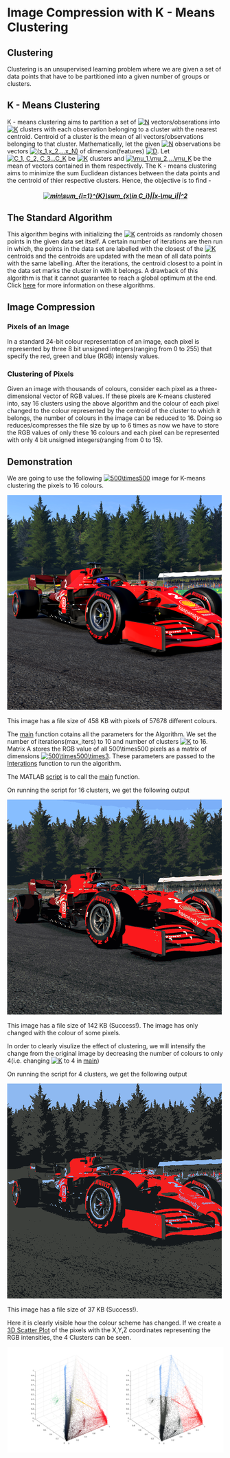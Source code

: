 # Image Compression with K - Means Clustering

## Clustering
 
Clustering is an unsupervised learning problem where we are given a set of data points that have to be partitioned into a given number of groups or clusters.

## K - Means Clustering

K - means clustering aims to partition a set of <a href="https://www.codecogs.com/eqnedit.php?latex=N" target="_blank"><img src="https://latex.codecogs.com/gif.latex?N" title="N" /></a> vectors/obserations into <a href="https://www.codecogs.com/eqnedit.php?latex=K" target="_blank"><img src="https://latex.codecogs.com/gif.latex?K" title="K" /></a> clusters with each observation belonging to a cluster with the nearest centroid. Centroid of a cluster is the mean of all vectors/observations belonging to that cluster. Mathematically, let the given <a href="https://www.codecogs.com/eqnedit.php?latex=N" target="_blank"><img src="https://latex.codecogs.com/gif.latex?N" title="N" /></a> observations be vectors <a href="https://www.codecogs.com/eqnedit.php?latex=(x_1,x_2,...x_N)" target="_blank"><img src="https://latex.codecogs.com/gif.latex?(x_1,x_2,...x_N)" title="(x_1,x_2,...x_N)" /></a> of dimension(features) <a href="https://www.codecogs.com/eqnedit.php?latex=D" target="_blank"><img src="https://latex.codecogs.com/gif.latex?D" title="D" /></a>. Let <a href="https://www.codecogs.com/eqnedit.php?latex=C_1,&space;C_2,&space;C_3...C_K" target="_blank"><img src="https://latex.codecogs.com/gif.latex?C_1,&space;C_2,&space;C_3...C_K" title="C_1, C_2, C_3...C_K" /></a> be <a href="https://www.codecogs.com/eqnedit.php?latex=K" target="_blank"><img src="https://latex.codecogs.com/gif.latex?K" title="K" /></a> clusters and <a href="https://www.codecogs.com/eqnedit.php?latex=\mu_1,\mu_2,...\mu_K" target="_blank"><img src="https://latex.codecogs.com/gif.latex?\mu_1,\mu_2,...\mu_K" title="\mu_1,\mu_2,...\mu_K" /></a> be the mean of vectors contained in them respectively. The K - means clustering aims to minimize the sum Euclidean distances between the data points and the centroid of thier respective clusters. Hence, the objective is to find - 

#####  <p align="center"><a href="https://www.codecogs.com/eqnedit.php?latex=min\sum_{i=1}^{K}\sum_{x\in&space;C_i}||x-\mu_i||^2" target="_blank"><img src="https://latex.codecogs.com/gif.latex?min\sum_{i=1}^{K}\sum_{x\in&space;C_i}||x-\mu_i||^2" title="min\sum_{i=1}^{K}\sum_{x\in C_i}||x-\mu_i||^2" /></a>

## The Standard Algorithm

This algorithm begins with initializing the <a href="https://www.codecogs.com/eqnedit.php?latex=K" target="_blank"><img src="https://latex.codecogs.com/gif.latex?K" title="K" /></a> centroids as randomly chosen points in the given data set itself. A certain number of iterations are then run in which, the points in the data set are labelled with the closest of the <a href="https://www.codecogs.com/eqnedit.php?latex=K" target="_blank"><img src="https://latex.codecogs.com/gif.latex?K" title="K" /></a> centroids and the centroids are updated with the mean of all data points with the same labelling. After the iterations, the centroid closest to a point in the data set marks the cluster in with it belongs. A drawback of this algorithm is that it cannot guarantee to reach a global optimum at the end. Click [here](https://en.wikipedia.org/wiki/K-means_clustering) for more information on these algorithms.

## Image Compression
### Pixels of an Image

In a standard 24-bit colour representation of an image, each pixel is represented by three 8 bit unsigned integers(ranging from 0 to 255) that specify the red, green and blue (RGB) intensiy values. 

### Clustering of Pixels

Given an image with thousands of colours, consider each pixel as a three-dimensional vector of RGB values. If these pixels are K-means clustered into, say 16 clusters using the above algorithm and the colour of each pixel changed to the colour represented by the centroid of the cluster to which it belongs, the number of colours in the image can be reduced to 16. Doing so reduces/compresses the file size by up to 6 times as now we have to store the RGB values of only these 16 colours and each pixel can be represented with only 4 bit unsigned integers(ranging from 0 to 15).




## Demonstration

We are going to use the following <a href="https://www.codecogs.com/eqnedit.php?latex=500\times500" target="_blank"><img src="https://latex.codecogs.com/gif.latex?500\times500" title="500\times500" /></a> image for K-means clustering the pixels to 16 colours.

![Spa Original](Spa.png)

This image has a file size of 458 KB with pixels of 57678 different colours.

The [main](main.m) function cotains all the parameters for the Algorithm. We set the number of iterations(max_iters) to 10 and number of clusters <a href="https://www.codecogs.com/eqnedit.php?latex=K" target="_blank"><img src="https://latex.codecogs.com/gif.latex?K" title="K" /></a> to 16. Matrix A stores the RGB value of all 500\times500 pixels as a matrix of dimensions <a href="https://www.codecogs.com/eqnedit.php?latex=500\times500\times3" target="_blank"><img src="https://latex.codecogs.com/gif.latex?500\times500\times3" title="500\times500\times3" /></a>. These parameters are passed to the [Interations](Iterations.m) function to run the algorithm.

The MATLAB [script](Script.mlx) is to call the [main](main.m) function.

On running the script for 16 clusters, we get the following output 

![Spa In 16 colours](Spa_in_16_colours.png)

This image has a file size of 142 KB (Success!). The image has only changed with the colour of some pixels.

In order to clearly visulize the effect of clustering, we will intensify the change from the original image by decreasing the number of colours to only 4(i.e. changing <a href="https://www.codecogs.com/eqnedit.php?latex=K" target="_blank"><img src="https://latex.codecogs.com/gif.latex?K" title="K" /></a> to 4 in [main](main.m))

On running the script for 4 clusters, we get the following output 

![Spa In 4 colours](Spa_in_4_colours.png)

This image has a file size of 37 KB (Success!).

Here it is clearly visible how the colour scheme has changed. If we create a [3D Scatter Plot](ClusterVisuals4.fig) of the pixels with the X,Y,Z coordinates representing the RGB intensities, the 4 Clusters can be seen.

![Clusters](ClusterVisuals4.png)
